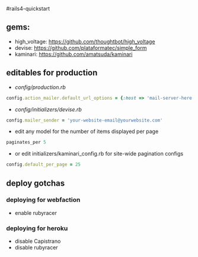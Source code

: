 #rails4-quickstart

## gems:
- high_voltage: https://github.com/thoughtbot/high_voltage
- devise: https://github.com/plataformatec/simple_form
- kaminari: https://github.com/amatsuda/kaminari

## editables for production

- *config/production.rb*

```ruby
config.action_mailer.default_url_options = {:host => 'mail-server-here'}
```

- *config/initializers/devise.rb*

```ruby
config.mailer_sender = 'your-website-email@yourwebsite.com'
```

- edit any model for the number of items displayed per page

```ruby
paginates_per 5
```
- or edit initializers/kaminari_config.rb for site-wide pagination configs

```ruby
config.default_per_page = 25
```


## deploy gotchas
### deploying for webfaction
- enable rubyracer

### deploying for heroku
- disable Capistrano
- disable rubyracer

